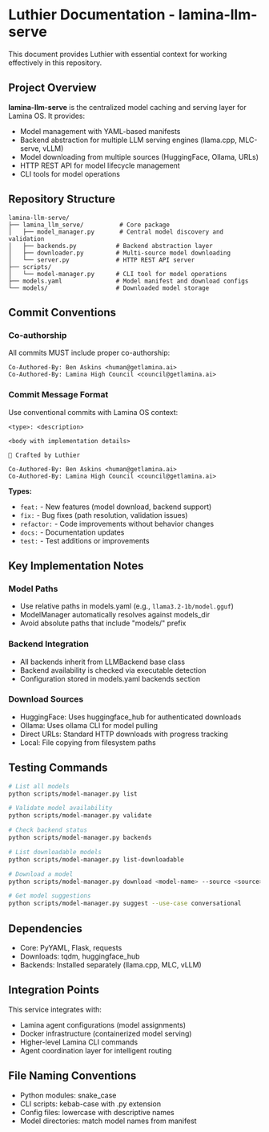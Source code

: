 # Luthier Documentation - lamina-llm-serve

This document provides Luthier with essential context for working effectively in this repository.

## Project Overview

**lamina-llm-serve** is the centralized model caching and serving layer for Lamina OS. It provides:

- Model management with YAML-based manifests
- Backend abstraction for multiple LLM serving engines (llama.cpp, MLC-serve, vLLM)
- Model downloading from multiple sources (HuggingFace, Ollama, URLs)
- HTTP REST API for model lifecycle management
- CLI tools for model operations

## Repository Structure

```
lamina-llm-serve/
├── lamina_llm_serve/          # Core package
│   ├── model_manager.py       # Central model discovery and validation
│   ├── backends.py           # Backend abstraction layer
│   ├── downloader.py         # Multi-source model downloading
│   └── server.py             # HTTP REST API server
├── scripts/
│   └── model-manager.py      # CLI tool for model operations
├── models.yaml               # Model manifest and download configs
└── models/                   # Downloaded model storage
```

## Commit Conventions

### Co-authorship
All commits MUST include proper co-authorship:

```
Co-Authored-By: Ben Askins <human@getlamina.ai>
Co-Authored-By: Lamina High Council <council@getlamina.ai>
```

### Commit Message Format
Use conventional commits with Lamina OS context:

```
<type>: <description>

<body with implementation details>

🔨 Crafted by Luthier

Co-Authored-By: Ben Askins <human@getlamina.ai>
Co-Authored-By: Lamina High Council <council@getlamina.ai>
```

**Types:**
- `feat:` - New features (model download, backend support)
- `fix:` - Bug fixes (path resolution, validation issues)
- `refactor:` - Code improvements without behavior changes
- `docs:` - Documentation updates
- `test:` - Test additions or improvements

## Key Implementation Notes

### Model Paths
- Use relative paths in models.yaml (e.g., `llama3.2-1b/model.gguf`)
- ModelManager automatically resolves against models_dir
- Avoid absolute paths that include "models/" prefix

### Backend Integration
- All backends inherit from LLMBackend base class
- Backend availability is checked via executable detection
- Configuration stored in models.yaml backends section

### Download Sources
- HuggingFace: Uses huggingface_hub for authenticated downloads
- Ollama: Uses ollama CLI for model pulling
- Direct URLs: Standard HTTP downloads with progress tracking
- Local: File copying from filesystem paths

## Testing Commands

```bash
# List all models
python scripts/model-manager.py list

# Validate model availability
python scripts/model-manager.py validate

# Check backend status
python scripts/model-manager.py backends

# List downloadable models
python scripts/model-manager.py list-downloadable

# Download a model
python scripts/model-manager.py download <model-name> --source <source>

# Get model suggestions
python scripts/model-manager.py suggest --use-case conversational
```

## Dependencies

- Core: PyYAML, Flask, requests
- Downloads: tqdm, huggingface_hub
- Backends: Installed separately (llama.cpp, MLC, vLLM)

## Integration Points

This service integrates with:
- Lamina agent configurations (model assignments)
- Docker infrastructure (containerized model serving)
- Higher-level Lamina CLI commands
- Agent coordination layer for intelligent routing

## File Naming Conventions

- Python modules: snake_case
- CLI scripts: kebab-case with .py extension
- Config files: lowercase with descriptive names
- Model directories: match model names from manifest